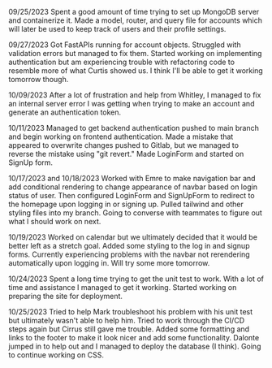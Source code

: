 09/25/2023
Spent a good amount of time trying to set up MongoDB server and containerize it. Made a model, router, and query file for accounts which will later be used to keep track of users and their profile settings.

09/27/2023
Got FastAPIs running for account objects. Struggled with validation errors but managed to fix them. Started working on implementing authentication but am experiencing trouble with refactoring code to resemble more of what Curtis showed us. I think I'll be able to get it working tomorrow though.

10/09/2023
After a lot of frustration and help from Whitley, I managed to fix an internal server error I was getting when trying to make an account and generate an authentication token.

10/11/2023
Managed to get backend authentication pushed to main branch and begin working on frontend authentication. Made a mistake that appeared to overwrite changes pushed to Gitlab, but we managed to reverse the mistake using "git revert." Made LoginForm and started on SignUp form.

10/17/2023 and 10/18/2023
Worked with Emre to make navigation bar and add conditional rendering to change appearance of navbar based on login status of user. Then configured LoginForm and SignUpForm to redirect to the homepage upon logging in or signing up. Pulled tailwind and other styling files into my branch. Going to converse with teammates to figure out what I should work on next.

10/19/2023
Worked on calendar but we ultimately decided that it would be better left as a stretch goal. Added some styling to the log in and signup forms. Currently experiencing problems with the navbar not rerendering automatically upon logging in. Will try some more tomorrow.

10/24/2023
Spent a long time trying to get the unit test to work. With a lot of time and assistance I managed to get it working. Started working on preparing the site for deployment.

10/25/2023
Tried to help Mark troubleshoot his problem with his unit test but ultimately wasn't able to help him. Tried to work through the CI/CD steps again but Cirrus still gave me trouble. Added some formatting and links to the footer to make it look nicer and add some functionality. Dalonte jumped in to help out and I managed to deploy the database (I think). Going to continue working on CSS. 
